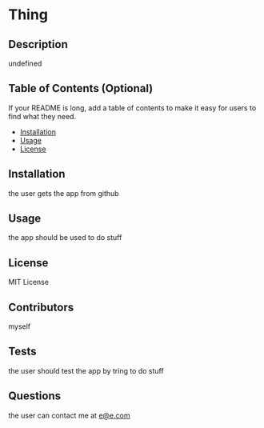 # Thing

  ## Description
  
  undefined

  ## Table of Contents (Optional)
  
  If your README is long, add a table of contents to make it easy for users to find what they need.
  
  - [Installation](#installation)
  - [Usage](#usage)
  - [License](#license)
  
  ## Installation
  
  the user gets the app from github

  ## Usage
  
  the app should be used to do stuff
  
  ## License
  
  MIT License
  
  ## Contributors
  
  myself

  ## Tests
  
  the user should test the app by tring to do stuff

  ## Questions

  the user can contact me at e@e.com

